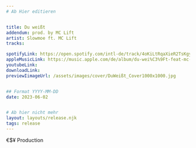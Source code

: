 ```yaml
---
# Ab Hier editieren


title: Du weißt
addendum: prod. by MC Lift
artist: Slowmoe ft. MC Lift
tracks:

spotifyLink: https://open.spotify.com/intl-de/track/4oKiLtRqaXieR2TsKgyVis?si=3a4046d3577f4936
appleMusicLink: https://music.apple.com/de/album/du-wei%C3%9Ft-feat-mc-lift-%E2%82%AC%24%C2%A5-single/1686235097
youtubeLink: 
downloadLink: 
previewIimageUrl: /assets/images/cover/DuWeißt_Cover1000x1000.jpg


## Format YYYY-MM-DD
date: 2023-06-02


# Ab hier nicht mehr
layout: layouts/release.njk
tags: release
---
```


€$¥ Production